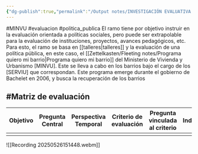 ```yaml
---
{"dg-publish":true,"permalink":"/Output notes/INVESTIGACIÓN EVALUATIVA U. CHILE/","noteIcon":"","created":"2025-05-27T12:52:40.642-04:00"}
---
```



#MINVU #evaluacion #politica_publica
El ramo tiene por objetivo instruir en la evaluación orientada a políticas sociales, pero puede ser extrapolable para la evaluación de instituciones, proyectos, avances pedagógicos, etc.
Para esto, el ramo se basa en [[talleres\|talleres]] y la evaluación de una política pública, en este caso, el [[Zettelkasten/Fleeting notes/Programa quiero mi barrio\|Programa quiero mi barrio]] del Ministerio de Vivienda y Urbanismo [MINVU]. Este se lleva a cabo en los barrios bajo el cargo de los [SERVIU] que correspondan. Este programa emerge durante el gobierno de Bachelet en 2006, y busca la recuperación de los barrios
## #Matriz de evaluación

| Objetivo | Pregunta Central | Perspectiva Temporal | Criterio de evaluación | Pregunta vinculada al criterio | Indicadores | Instrumentos | Muestra Preliminar | Criterio de Juicio | Medios de Verificación |
| -------- | ---------------- | -------------------- | ---------------------- | ------------------------------ | ----------- | ------------ | ------------------ | ------------------ | ---------------------- |
|          |                  |                      |                        |                                |             |              |                    |                    |                        |

![[Recording 20250526151448.webm]]
